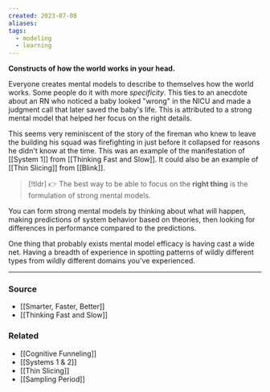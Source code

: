 ```yaml
---
created: 2023-07-08
aliases: 
tags:
  - modeling
  - learning
---
```

**Constructs of how the world works in your head.**

Everyone creates mental models to describe to themselves how the world works. Some people do it with more *specificity*. This ties to an anecdote about an RN who noticed a baby looked "wrong" in the NICU and made a judgment call that later saved the baby's life. This is attributed to a strong mental model that helped her focus on the right details. 

This seems very reminiscent of the story of the fireman who knew to leave the building his squad was firefighting in just before it collapsed for reasons he didn't know at the time. This was an example of the manifestation of [[System 1]] from [[Thinking Fast and Slow]]. It could also be an example of [[Thin Slicing]] from [[Blink]].

> [!tldr] 👉 The best way to be able to focus on the **right thing** is the formulation of strong mental models.

You can form strong mental models by thinking about what will happen, making predictions of system behavior based on theories, then looking for differences in performance compared to the predictions. 

One thing that probably exists mental model efficacy is having cast a wide net. Having a breadth of experience in spotting patterns of wildly different types from wildly different domains you've experienced. 

---

### Source
- [[Smarter, Faster, Better]]
- [[Thinking Fast and Slow]]

### Related
- [[Cognitive Funneling]] 
- [[Systems 1 & 2]] 
- [[Thin Slicing]]
- [[Sampling Period]]